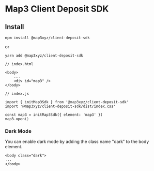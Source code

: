 # Map3 Client Deposit SDK

## Install

```
npm install @map3xyz/client-deposit-sdk
```

or

```
yarn add @map3xyz/client-deposit-sdk
```

```
// index.html

<body>
    ...
    <div id="map3" />
</body>
```

```
// index.js

import { initMap3Sdk } from '@map3xyz/client-deposit-sdk'
import '@map3xyz/client-deposit-sdk/dist/index.css'

const map3 = initMap3Sdk({ element: 'map3' })
map3.open()
```

### Dark Mode
You can enable dark mode by adding the class name "dark" to the body element.

```
<body class="dark">
...
</body>
```

